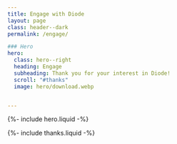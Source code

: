 ```yaml
---
title: Engage with Diode
layout: page
class: header--dark
permalink: /engage/

### Hero
hero:
  class: hero--right
  heading: Engage
  subheading: Thank you for your interest in Diode!
  scroll: "#thanks"
  image: hero/download.webp


---
```


{%- include hero.liquid -%}

{%- include thanks.liquid -%}

